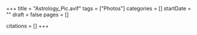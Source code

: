 +++
title = "Astrology_Pic.avif"
tags = ["Photos"]
categories = []
startDate = ""
draft = false
pages = []

citations = []
+++
